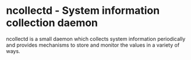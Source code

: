 # ncollectd - System information collection daemon

ncollectd is a small daemon which collects system information periodically
and provides mechanisms to store and monitor the values in a variety of
ways.

